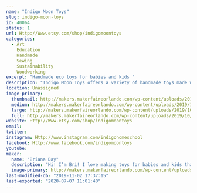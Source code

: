 ```yaml
---
name: "Indigo Moon Toys"
slug: indigo-moon-toys
id: 40064
status: 1
url: Http://Www.etsy.com/shop/indigomoontoys
categories:
  - Art
    Education
    Handmade
    Sewing
    Sustainability
    Woodworking
excerpt: "Handmade eco toys for babies and kids "
description: "Indigo Moon Toys offers a variety of handmade toys made with natural materials."
location: Unassigned
image-primary:
  thumbnail: http://makers.makerfaireorlando.com/wp-content/uploads/2019/10/AF66C3D0-6549-4AF0-B6BA-F5E66BA8BD27-150x150.png
  medium: http://makers.makerfaireorlando.com/wp-content/uploads/2019/10/AF66C3D0-6549-4AF0-B6BA-F5E66BA8BD27-300x300.png
  large: http://makers.makerfaireorlando.com/wp-content/uploads/2019/10/AF66C3D0-6549-4AF0-B6BA-F5E66BA8BD27.png
  full: http://makers.makerfaireorlando.com/wp-content/uploads/2019/10/AF66C3D0-6549-4AF0-B6BA-F5E66BA8BD27.png
website: Http://Www.etsy.com/shop/indigomoontoys
email: 
twitter: 
instagram: Http://www.instagram.com/indigohomeschool
facebook: Http://www.facebook.com/indigomoontoys
youtube: 
maker:
  name: "Briana Day"
  description: "Hi! I’m Bri! I love making toys for babies and kids that are eco friendly and long lasting!"
  image-primary: http://makers.makerfaireorlando.com/wp-content/uploads/2019/10/B5F16AF6-B75B-45B0-801B-641B885ED0C7-1024x1006.jpeg
last-modified-db: "2019-11-02 17:37:15"
last-exported: "2020-07-07 11:01:40"
---
```

